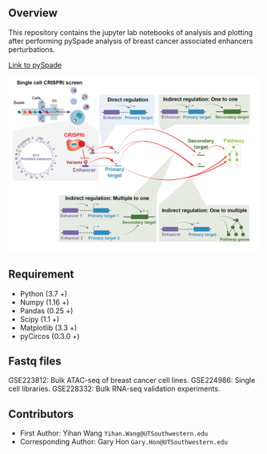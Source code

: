## Overview
This repository contains the jupyter lab notebooks of analysis and plotting after performing pySpade analysis of breast cancer associated enhancers perturbations.

[Link to pySpade](https://github.com/yihan1119/pySpade)

![Over-view](./MISC/Overview1.png "Overview")

## Requirement
* Python (3.7 +)
* Numpy (1.16 +)
* Pandas (0.25 +)
* Scipy (1.1 +)
* Matplotlib (3.3 +)
* pyCircos (0.3.0 +)

## Fastq files
GSE223812: Bulk ATAC-seq of breast cancer cell lines.
GSE224986: Single cell libraries. 
GSE228332: Bulk RNA-seq validation experiments.

## Contributors 
* First Author: Yihan Wang `Yihan.Wang@UTSouthwestern.edu`
* Corresponding Author: Gary Hon `Gary.Hon@UTSouthwestern.edu`
